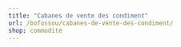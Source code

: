 ```yaml
---
title: "Cabanes de vente des condiment"
url: /bofossou/cabanes-de-vente-des-condiment/
shop: commodité
---
```

